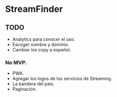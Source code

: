 # StreamFinder

## TODO

- Analytics para conocer el uso.
- Escoger nombre y dominio.
- Cambiar los copy a español.

### No MVP.

- PWA.
- Agregar los logos de los servicios de Streaming.
- La bandera del país.
- Paginación.
